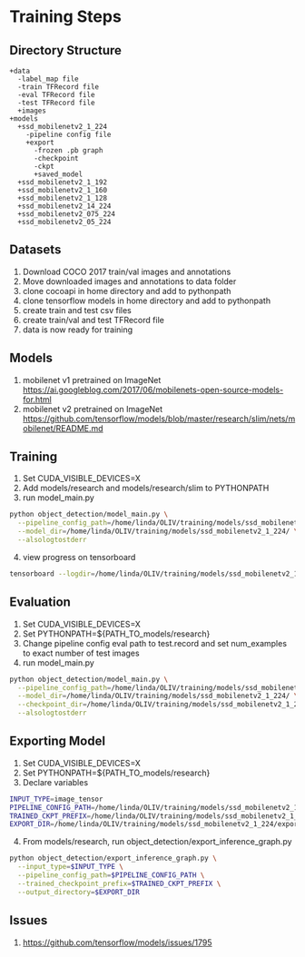 # Training Steps

## Directory Structure
```
+data
  -label_map file
  -train TFRecord file
  -eval TFRecord file
  -test TFRecord file
  +images
+models
  +ssd_mobilenetv2_1_224
    -pipeline config file
    +export
      -frozen .pb graph
      -checkpoint
      -ckpt
      +saved_model
  +ssd_mobilenetv2_1_192
  +ssd_mobilenetv2_1_160
  +ssd_mobilenetv2_1_128
  +ssd_mobilenetv2_14_224
  +ssd_mobilenetv2_075_224
  +ssd_mobilenetv2_05_224
```

## Datasets
1. Download COCO 2017 train/val images and annotations
2. Move downloaded images and annotations to data folder
3. clone cocoapi in home directory and add to pythonpath
4. clone tensorflow models in home directory and add to pythonpath
5. create train and test csv files
6. create train/val and test TFRecord file
7. data is now ready for training

## Models
1. mobilenet v1 pretrained on ImageNet
https://ai.googleblog.com/2017/06/mobilenets-open-source-models-for.html
2. mobilenet v2 pretrained on ImageNet https://github.com/tensorflow/models/blob/master/research/slim/nets/mobilenet/README.md

## Training
1. Set CUDA_VISIBLE_DEVICES=X
2. Add models/research and models/research/slim to PYTHONPATH
3. run model_main.py
```sh
python object_detection/model_main.py \
  --pipeline_config_path=/home/linda/OLIV/training/models/ssd_mobilenetv2_1_224/pipeline.config \
  --model_dir=/home/linda/OLIV/training/models/ssd_mobilenetv2_1_224/ \
  --alsologtostderr
```
4. view progress on tensorboard
```sh
tensorboard --logdir=/home/linda/OLIV/training/models/ssd_mobilenetv2_1_224/
```

## Evaluation
1. Set CUDA_VISIBLE_DEVICES=X
2. Set PYTHONPATH=${PATH_TO_models/research}
3. Change pipeline config eval path to test.record and set num_examples to exact number of test images
4. run model_main.py
```sh
python object_detection/model_main.py \
  --pipeline_config_path=/home/linda/OLIV/training/models/ssd_mobilenetv2_1_224/pipeline.config \
  --model_dir=/home/linda/OLIV/training/models/ssd_mobilenetv2_1_224/ \
  --checkpoint_dir=/home/linda/OLIV/training/models/ssd_mobilenetv2_1_224/ \
  --alsologtostderr
```

## Exporting Model
1. Set CUDA_VISIBLE_DEVICES=X
2. Set PYTHONPATH=${PATH_TO_models/research}
3. Declare variables
```sh
INPUT_TYPE=image_tensor
PIPELINE_CONFIG_PATH=/home/linda/OLIV/training/models/ssd_mobilenetv2_1_224/pipeline.config
TRAINED_CKPT_PREFIX=/home/linda/OLIV/training/models/ssd_mobilenetv2_1_224/model.ckpt-300000
EXPORT_DIR=/home/linda/OLIV/training/models/ssd_mobilenetv2_1_224/export/ssd_mobilenetv2_1_224_300000
```
4. From models/research, run object_detection/export_inference_graph.py
```sh
python object_detection/export_inference_graph.py \
  --input_type=$INPUT_TYPE \
  --pipeline_config_path=$PIPELINE_CONFIG_PATH \
  --trained_checkpoint_prefix=$TRAINED_CKPT_PREFIX \
  --output_directory=$EXPORT_DIR
```

## Issues
1. https://github.com/tensorflow/models/issues/1795

